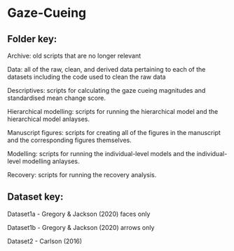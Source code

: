 # Gaze-Cueing

## Folder key: 

Archive: old scripts that are no longer relevant 

Data: all of the raw, clean, and derived data pertaining to each of the datasets including the code used to clean the raw data 

Descriptives: scripts for calculating the gaze cueing magnitudes and standardised mean change score. 

Hierarchical modelling: scripts for running the hierarchical model and the hierarchical model anlayses. 

Manuscript figures: scripts for creating all of the figures in the manuscript and the corresponding figures themselves.

Modelling: scripts for running the individual-level models and the individual-level modelling anlayses. 

Recovery: scripts for running the recovery analysis.

## Dataset key: 

Dataset1a - Gregory & Jackson (2020) faces only 

Dataset1b - Gregory & Jackson (2020) arrows only 

Dataset2 - Carlson (2016)
